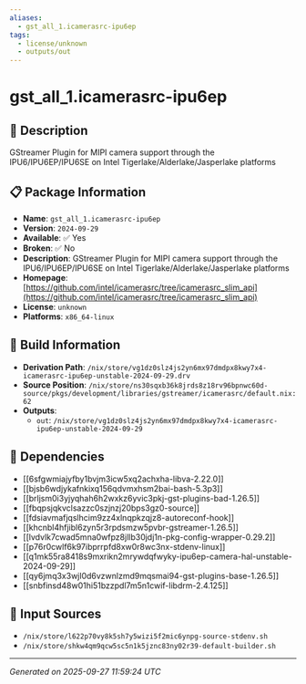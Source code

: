 ```yaml
---
aliases:
  - gst_all_1.icamerasrc-ipu6ep
tags:
  - license/unknown
  - outputs/out
---
```


# gst_all_1.icamerasrc-ipu6ep

## 📝 Description

GStreamer Plugin for MIPI camera support through the IPU6/IPU6EP/IPU6SE on Intel Tigerlake/Alderlake/Jasperlake platforms

## 📋 Package Information

- **Name**: `gst_all_1.icamerasrc-ipu6ep`
- **Version**: `2024-09-29`
- **Available**: ✅ Yes
- **Broken**: ✅ No
- **Description**: GStreamer Plugin for MIPI camera support through the IPU6/IPU6EP/IPU6SE on Intel Tigerlake/Alderlake/Jasperlake platforms
- **Homepage**: [https://github.com/intel/icamerasrc/tree/icamerasrc_slim_api](https://github.com/intel/icamerasrc/tree/icamerasrc_slim_api)
- **License**: `unknown`
- **Platforms**: `x86_64-linux`

## 🔧 Build Information

- **Derivation Path**: `/nix/store/vg1dz0slz4js2yn6mx97dmdpx8kwy7x4-icamerasrc-ipu6ep-unstable-2024-09-29.drv`
- **Source Position**: `/nix/store/ns30sqxb36k8jrds8z18rv96bpnwc60d-source/pkgs/development/libraries/gstreamer/icamerasrc/default.nix:62`
- **Outputs**:
  - `out`:  `/nix/store/vg1dz0slz4js2yn6mx97dmdpx8kwy7x4-icamerasrc-ipu6ep-unstable-2024-09-29`

## 🔗 Dependencies

- [[6sfgwmiajyfby1bvjm3icw5xq2achxha-libva-2.22.0]]
- [[bjsb6wdjykafnkixq156qdvmxhsm2bai-bash-5.3p3]]
- [[brljsm0i3yjyqhah6h2wxkz6yvic3pkj-gst-plugins-bad-1.26.5]]
- [[fbqpsjqkvclsazzc0szjnzj20bps3gz0-source]]
- [[fdsiavmafjqslhcim9zz4xlnqpkzqjz8-autoreconf-hook]]
- [[khcnbl4hfjibl6zyn5r3rpdsmzw5pvbr-gstreamer-1.26.5]]
- [[lvdvlk7cwad5mna0wfpz8jllb30jdj1n-pkg-config-wrapper-0.29.2]]
- [[p76r0cwlf6k97ibprrpfd8xw0r8wc3nx-stdenv-linux]]
- [[q1mk55ra8418s9mxrikn2mrywdqfwyky-ipu6ep-camera-hal-unstable-2024-09-29]]
- [[qy6jmq3x3wjl0d6vzwnlzmd9mqsmai94-gst-plugins-base-1.26.5]]
- [[snbfinsd48w01hi51bzzpdl7m5n1cwif-libdrm-2.4.125]]

## 📁 Input Sources

- `/nix/store/l622p70vy8k5sh7y5wizi5f2mic6ynpg-source-stdenv.sh`
- `/nix/store/shkw4qm9qcw5sc5n1k5jznc83ny02r39-default-builder.sh`

---
*Generated on 2025-09-27 11:59:24 UTC*
